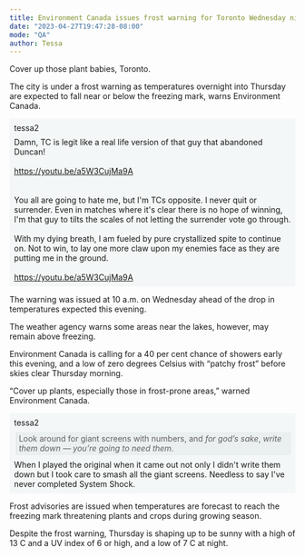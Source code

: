```yaml
---
title: Environment Canada issues frost warning for Toronto Wednesday night 
date: "2023-04-27T19:47:28-08:00"
mode: "QA"
author: Tessa
---
```


Cover up those plant babies, Toronto.

The city is under a frost warning as temperatures overnight into Thursday are expected to fall near or below the freezing mark, warns Environment Canada.

<div class="coral-comment-embed" style="background-color: #f4f7f7; padding: 8px;" data-commentID=7d36dbd3-ea40-4055-8266-dab07bcf8f5c data-allowReplies="true" data-reactionLabel="Respect"><div style="margin-bottom: 8px;">tessa2</div><div><div>Damn, TC is legit like a real life version of that guy that abandoned Duncan!<br></div><div><br></div><div><a href="https://youtu.be/a5W3CujMa9A" target="_blank" rel="noopener noreferrer ugc">https://youtu.be/a5W3CujMa9A</a><br></div><div><br></div><div><br></div><div>You all are going to hate me, but I'm TCs opposite. I never quit or surrender. Even in matches where it's clear there is no hope of winning, I'm that guy to tilts the scales of not letting the surrender vote go through.<br></div><div><br></div><div>With my dying breath, I am fueled by pure crystallized spite to continue on. Not to win, to lay one more claw upon my enemies face as they are putting me in the ground.<br></div><div><br><a href="https://youtu.be/a5W3CujMa9A" target="_blank" rel="noopener noreferrer ugc">https://youtu.be/a5W3CujMa9A</a></div></div></div>

The warning was issued at 10 a.m. on Wednesday ahead of the drop in temperatures expected this evening.

The weather agency warns some areas near the lakes, however, may remain above freezing.

Environment Canada is calling for a 40 per cent chance of showers early this evening, and a low of zero degrees Celsius with “patchy frost” before skies clear Thursday morning.

“Cover up plants, especially those in frost-prone areas,” warned Environment Canada.

<div class="coral-comment-embed" style="background-color: #f4f7f7; padding: 8px;" data-commentID=79bfcac6-4380-4efe-8579-eb4d1bbcbd6d data-allowReplies="true" data-reactionLabel="Respect"><div style="margin-bottom: 8px;">tessa2</div><div><blockquote style="background-color: #EAEFF0; border-radius: 3px; margin: 0.5rem 0 0.5rem 0.2rem; padding: 0.2rem;"><div>Look around for giant screens with numbers, and <i>for god’s sake</i>,<i> write them down — you’re going to need them.</i><br></div></blockquote><div>When I played the original when it came out not only I didn't write them down but I took care to smash all the giant screens. Needless to say I've never completed System Shock.<br></div></div></div>

Frost advisories are issued when temperatures are forecast to reach the freezing mark threatening plants and crops during growing season.

Despite the frost warning, Thursday is shaping up to be sunny with a high of 13 C and a UV index of 6 or high, and a low of 7 C at night.